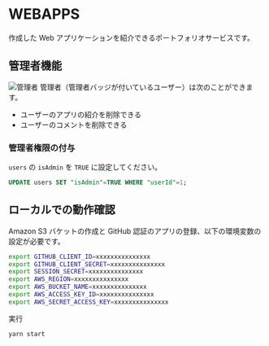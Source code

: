 # WEBAPPS
作成した Web アプリケーションを紹介できるポートフォリオサービスです。

## 管理者機能
![管理者](https://user-images.githubusercontent.com/96284126/156023985-beebb03b-ab2a-47e3-bb50-a0c0b204b3a2.png)
管理者（管理者バッジが付いているユーザー）は次のことができます。
- ユーザーのアプリの紹介を削除できる
- ユーザーのコメントを削除できる

### 管理者権限の付与
`users` の `isAdmin` を `TRUE` に設定してください。
```sql
UPDATE users SET "isAdmin"=TRUE WHERE "userId"=1;
```

## ローカルでの動作確認
Amazon S3 バケットの作成と GitHub 認証のアプリの登録、以下の環境変数の設定が必要です。

```bash
export GITHUB_CLIENT_ID=xxxxxxxxxxxxxxx
export GITHUB_CLIENT_SECRET=xxxxxxxxxxxxxxx
export SESSION_SECRET=xxxxxxxxxxxxxxx
export AWS_REGION=xxxxxxxxxxxxxxx
export AWS_BUCKET_NAME=xxxxxxxxxxxxxxx
export AWS_ACCESS_KEY_ID=xxxxxxxxxxxxxxx
export AWS_SECRET_ACCESS_KEY=xxxxxxxxxxxxxxx
```

実行
```bash
yarn start
```
